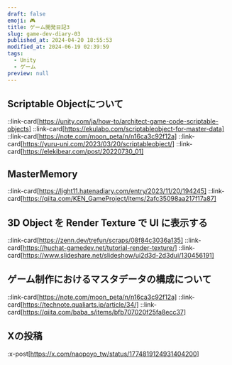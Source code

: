 ```yaml
---
draft: false
emoji: 🎮
title: ゲーム開発日記3
slug: game-dev-diary-03
published_at: 2024-04-20 18:55:53
modified_at: 2024-06-19 02:39:59
tags:
  - Unity
  - ゲーム
preview: null
---
```


## Scriptable Objectについて

::link-card[https://unity.com/ja/how-to/architect-game-code-scriptable-objects]
::link-card[https://ekulabo.com/scriptableobject-for-master-data]
::link-card[https://note.com/moon_peta/n/n16ca3c92f12a]
::link-card[https://yuru-uni.com/2023/03/20/scriptableobject/]
::link-card[https://elekibear.com/post/20220730_01]

## MasterMemory

::link-card[https://light11.hatenadiary.com/entry/2023/11/20/194245]
::link-card[https://qiita.com/KEN_GameProject/items/2afc35098aa217f17a87]

## 3D Object を Render Texture で UI に表示する

::link-card[https://zenn.dev/trefun/scraps/08f84c3036a135]
::link-card[https://huchat-gamedev.net/tutorial-render-texture/]
::link-card[https://www.slideshare.net/slideshow/ui2d3d-2d3dui/130456191]

## ゲーム制作におけるマスタデータの構成について

::link-card[https://note.com/moon_peta/n/n16ca3c92f12a]
::link-card[https://technote.qualiarts.jp/article/34/]
::link-card[https://qiita.com/baba_s/items/bfb707020f25fa8ecc37]

## Xの投稿

:x-post[https://x.com/naopoyo_tw/status/1774819124931404200]
